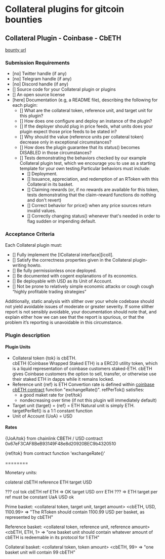 # Collateral plugins for gitcoin bounties

## Collateral Plugin - Coinbase - CbETH
[bounty url](https://gitcoin.co/issue/29506)

### Submission Requirements
- [no] Twitter handle (if any)
- [no] Telegram handle (if any)
- [no] Discord handle (if any)
- [] Source code for your Collateral plugin or plugins
- [] An open source license
- [here] Documentation (e.g, a README file), describing the following for each plugin:
    - [] What are the collateral token, reference unit, and target unit for this plugin?
    - [] How does one configure and deploy an instance of the plugin?
    - [] If the deployer should plug in price feeds, what units does your plugin expect those price feeds to be stated in?
    - [] Why should the value (reference units per collateral token) decrease only in exceptional circumstances?
    - [] How does the plugin guarantee that its status() becomes DISABLED in those circumstances?
    - [] Tests demonstrating the behaviors checked by our example Collateral plugin test, which we encourage you to use as a starting template for your own testing.Particular behaviors must include:
        - [] Deployment.
        - [] Issuance, appreciation, and redemption of an RToken with this Collateral in its basket.
        - [] Claiming rewards (or, if no rewards are available for this token, tests demonstrating that the claim-reward functions do nothing and don't revert)
        - [] Correct behavior for price() when any price sources return invalid values.
        - [] Correctly changing status() whenever that's needed in order to flag sudden or impending default.

### Acceptance Criteria
Each Collateral plugin must:​

- [] Fully implement the [ICollateral interface][icoll].
- [] Satisfy the correctness properties given in the Collateral plugin-writing howto.
- [] Be fully permissionless once deployed.
- [] Be documented with cogent explanations of its economics.
- [] Be deployable with USD as its Unit of Account.
- [] Not be prone to relatively simple economic attacks or cough cough “highly profitable trading strategies”​

Additionally, static analysis with slither over your whole codebase should not yield avoidable issues of moderate or greater severity. If some slither report is not sensibly avoidable, your documentation should note that, and explain either how we can see that the report is spurious, or that the problem it’s reporting is unavoidable in this circumstance.

### Plugin description

#### Plugin Units

 * Collateral token {tok} is cbETH.  
   cbETH (Coinbase Wrapped Staked ETH) is a ERC20 utility token, which is a liquid representation of coinbase customers staked-ETH.
   cbETH gives Coinbase customers the option to sell, transfer, or otherwise use their staked ETH in dapps while it remains locked.
 * Reference unit {ref} is ETH
   Convertion rate is defined within [coinbase cbETH contract](https://etherscan.io/address/0xBe9895146f7AF43049ca1c1AE358B0541Ea49704) function "exchangeRate()".
   refPerTok() satisfies: 
    - a good maket rate for {ref/tok}
    - nondecreasing over time (if not this plugin will immediately default)
 * Target unit {target} = {ref}  = ETH
   Natural unit is simply ETH.
   targetPerRef() is a 1:1 constant function
 * Unit of Account {UoA} = USD


 #### Rates

 {UoA/tok} from chainlink CBETH / USD contract 0x67eF3CAF8BeB93149F48e8d20920BEC9b4320510

 {ref/tok} from contract function 'exchangeRate()'

 

    




========

Monetary units:

colateral cbETH
reference ETH
target USD

???
col tok cbETH
ref ETH => OK 
target USD orrr ETH ??? => ETH target per ref must be constant 
UaA USD ok 

Prime basket: <collateral token, target unit, target amount> 
<cbETH, USD, 1100.99> => "The RToken should contain 1100.99 USD per basket, as represented by cbETH"

Reference basket: <collateral token, reference unit, reference amount>
<cbETH, ETH, 1> => "one basket unit should contain whatever amount of cbETH is redeemable in its protocol for 1 ETH"

Collateral basket: <collateral token, token amount>
<cbETH, 99> => "one basket unit will contain 99 cbETH"




